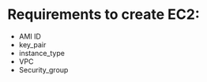 # Requirements to create EC2:
  - AMI ID
  - key_pair
  - instance_type
  - VPC
  - Security_group
  
